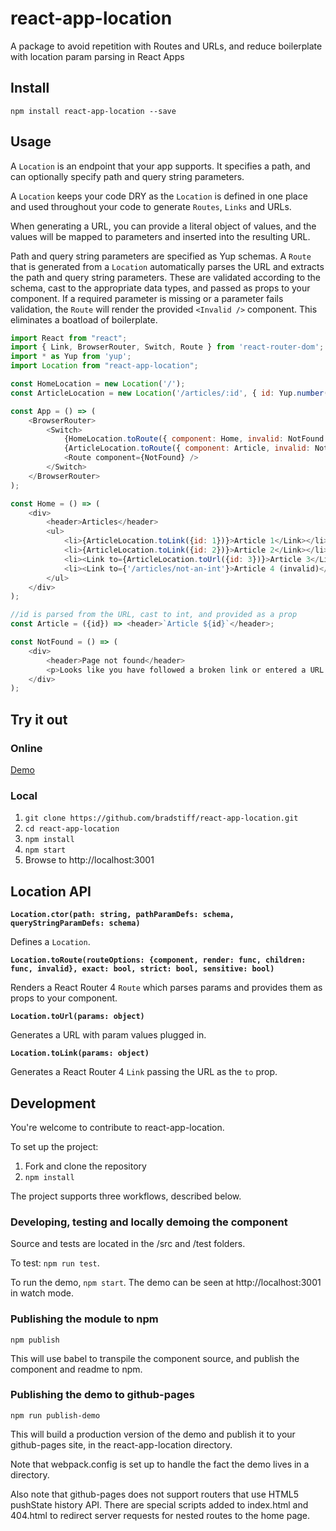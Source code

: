 # react-app-location
A package to avoid repetition with Routes and URLs, and reduce boilerplate with location param parsing in React Apps
## Install

`npm install react-app-location --save`

## Usage

A `Location` is an endpoint that your app supports.  It specifies a path, and can optionally specify path and query string parameters. 

A `Location` keeps your code DRY as the `Location` is defined in one place and used throughout your code to generate `Routes`, `Links` and URLs. 

When generating a URL, you can provide a literal object of values, and the values will be mapped to parameters and inserted into the resulting URL.

Path and query string parameters are specified as Yup schemas. A `Route` that is generated from a `Location` automatically parses the URL and extracts 
the path and query string parameters. These are validated according to the schema, cast to the appropriate data types, and passed as props to your 
component.  If a required parameter is missing or a parameter fails validation, the `Route` will render the provided `<Invalid />` component. 
This eliminates a boatload of boilerplate.

```javascript
import React from "react";
import { Link, BrowserRouter, Switch, Route } from 'react-router-dom';
import * as Yup from 'yup';
import Location from "react-app-location";

const HomeLocation = new Location('/');
const ArticleLocation = new Location('/articles/:id', { id: Yup.number().integer().positive().required() });

const App = () => (
    <BrowserRouter>
        <Switch>
            {HomeLocation.toRoute({ component: Home, invalid: NotFound }, true)}
            {ArticleLocation.toRoute({ component: Article, invalid: NotFound }, true)}
            <Route component={NotFound} />
        </Switch>
    </BrowserRouter>
);

const Home = () => (
	<div>
		<header>Articles</header>
		<ul>
			<li>{ArticleLocation.toLink({id: 1})}>Article 1</Link></li> {/* <Link to={/articles/1} /> */}
			<li>{ArticleLocation.toLink({id: 2})}>Article 2</Link></li> {/* <Link to={/articles/2} /> */} 
			<li><Link to={ArticleLocation.toUrl({id: 3})}>Article 3</Link></li>  {/* Also works */}
			<li><Link to={'/articles/not-an-int'}>Article 4 (invalid)</Link></li>  {/* Renders <NotFound /> */}
		</ul>
	</div>
);

//id is parsed from the URL, cast to int, and provided as a prop
const Article = ({id}) => <header>`Article ${id}`</header>;

const NotFound = () => (
	<div>
		<header>Page not found</header>
		<p>Looks like you have followed a broken link or entered a URL that does not exist on this site.</p>
	</div>
);
```

## Try it out

### Online

[Demo](https://bradstiff.github.io/react-app-location/)

### Local

1. `git clone https://github.com/bradstiff/react-app-location.git`
2. `cd react-app-location`
3. `npm install`
4. `npm start`
5. Browse to http://localhost:3001

## Location API

**`Location.ctor(path: string, pathParamDefs: schema, queryStringParamDefs: schema)`**

Defines a `Location`.

**`Location.toRoute(routeOptions: {component, render: func, children: func, invalid}, exact: bool, strict: bool, sensitive: bool)`**

Renders a React Router 4 `Route` which parses params and provides them as props to your component. 

**`Location.toUrl(params: object)`**

Generates a URL with param values plugged in.

**`Location.toLink(params: object)`**

Generates a React Router 4 `Link` passing the URL as the `to` prop.

## Development

You're welcome to contribute to react-app-location.

To set up the project:

1.  Fork and clone the repository
2.  `npm install`

The project supports three workflows, described below.

### Developing, testing and locally demoing the component

Source and tests are located in the /src and /test folders.  

To test: `npm run test`.

To run the demo, `npm start`.  The demo can be seen at http://localhost:3001 in watch mode.

### Publishing the module to npm

`npm publish`

This will use babel to transpile the component source, and publish the component and readme to npm.

### Publishing the demo to github-pages

`npm run publish-demo`

This will build a production version of the demo and publish it to your github-pages site, in the react-app-location directory. 

Note that webpack.config is set up to handle the fact the demo lives in a directory.

Also note that github-pages does not support routers that use HTML5 pushState history API.  There are special scripts added to index.html and 404.html to redirect server requests for nested routes to the home page.